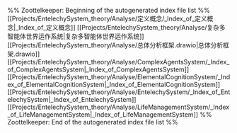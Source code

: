 %% Zoottelkeeper: Beginning of the autogenerated index file list  %%
 [[Projects/EntelechySystem_theory/Analyse/定义概念/_Index_of_定义概念|_Index_of_定义概念]]
 [[Projects/EntelechySystem_theory/Analyse/复杂多智能体世界运作系统|复杂多智能体世界运作系统]]
 [[Projects/EntelechySystem_theory/Analyse/总体分析框架.drawio|总体分析框架.drawio]]
 [[Projects/EntelechySystem_theory/Analyse/ComplexAgentsSystem/_Index_of_ComplexAgentsSystem|_Index_of_ComplexAgentsSystem]]
 [[Projects/EntelechySystem_theory/Analyse/ElementalCognitionSystem/_Index_of_ElementalCognitionSystem|_Index_of_ElementalCognitionSystem]]
 [[Projects/EntelechySystem_theory/Analyse/EntelechySystem/_Index_of_EntelechySystem|_Index_of_EntelechySystem]]
 [[Projects/EntelechySystem_theory/Analyse/LifeManagementSystem/_Index_of_LifeManagementSystem|_Index_of_LifeManagementSystem]]
%% Zoottelkeeper: End of the autogenerated index file list  %%
